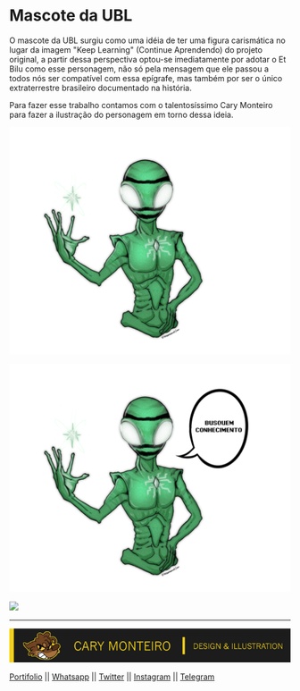 # Mascote da UBL

O mascote da UBL surgiu como uma idéia de ter uma figura carismática no lugar da imagem "Keep Learning" (Continue Aprendendo) do projeto original, a partir dessa perspectiva optou-se imediatamente por adotar o Et Bilu como esse personagem, não só pela mensagem que ele passou a todos nós ser compatível com essa epígrafe, mas também por ser o único extraterrestre brasileiro documentado na história.

Para fazer esse trabalho contamos com o talentosíssimo Cary Monteiro para fazer a ilustração do personagem em torno dessa ideia. 

![](https://github.com/Universidade-Livre/imagens/blob/main/mascote/mascote_ubl_1.png)

![](https://github.com/Universidade-Livre/imagens/blob/main/mascote/mascote_ubl_2.png)

![](https://github.com/Universidade-Livre/imagens/blob/main/mascote/mascote_ubl_3.png)

---
![](https://github.com/Universidade-Livre/imagens/blob/main/mascote/unnamed.png)

[Portifolio](https://www.behance.net/thehavanawolf) || [Whatsapp](https://api.whatsapp.com/send?phone=5521974469309&text=Cary%20on%20Whatsapp!) || [Twitter](https://twitter.com/thehavanawolf) || [Instagram](https://www.instagram.com/thehavanawolf/) || [Telegram](https://t.me/thehavanawolf)
